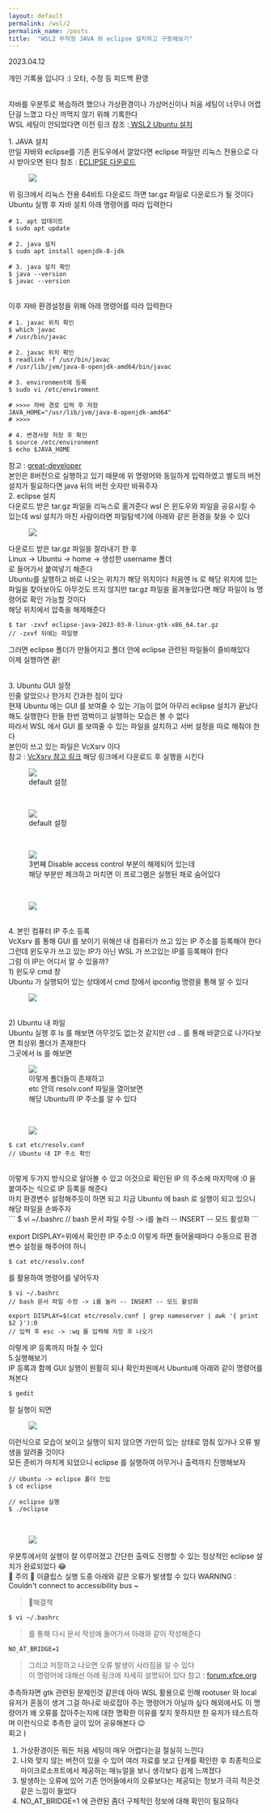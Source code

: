 ```yaml
---
layout: default
permalink: /wsl/2
permalink_name: /posts
title:  "WSL2 무작정 JAVA 와 eclipse 설치하고 구동해보기"
---
```


<p class="date">2023.04.12</p>

<p class="caution">개인 기록용 입니다 :)
오타, 수정 등 피드백 환영</p>
<br>
자바를 우분투로 복습하려 했으나
가상환경이나 가상머신이나
처음 세팅이 너무나 어렵단걸 느꼈고
다신 까먹지 않기 위해 기록한다
<br>
​WSL 세팅이 안되었다면
이전 링크 참조 :<a href="https://blog.naver.com/heybry/223071813292"> WSL2 Ubuntu 설치</a>
<br>

<span class="mini-title">1. JAVA 설치</span><br>
만일 자바와 eclipse를
기존 윈도우에서 깔았다면
eclipse 파일만 리눅스 전용으로
다시 받아오면 된다
참조 : <a href="https://www.eclipse.org/downloads/packages/release/2023-03/r">ECLIPSE 다운로드</a>
<br>
<figure class="fig">
<img class="image" src="../contents/imgs/wsl_2/1.png">
</figure>
위 링크에서 리눅스 전용 64비트 다운로드 하면
tar.gz 파일로 다운로드가 될 것이다
Ubuntu 실행 후 자바 설치
아래 명령어를 따라 입력한다

```
# 1. apt 업데이트
$ sudo apt update

# 2. java 설치
$ sudo apt install openjdk-8-jdk

# 3. java 설치 확인
$ java --version
$ javac --version
```

<br>
이후 자바 환경설정을 위해
아래 명령어를 따라 입력한다

```
# 1. javac 위치 확인
$ which javac
# /usr/bin/javac

# 2. javac 위치 확인
$ readlink -f /usr/bin/javac
# /usr/lib/jvm/java-8-openjdk-amd64/bin/javac

# 3. environment에 등록
$ sudo vi /etc/enviroment

# >>>> 자바 경로 입력 후 저장
JAVA_HOME="/usr/lib/jvm/java-8-openjdk-amd64"
# >>>>

# 4. 변경사항 저장 후 확인
$ source /etc/environment
$ echo $JAVA_HOME
```

참고 : <a href="https://great-developer.tistory.com/251">great-developer</a>
<br>
본인은 8버전으로 실행하고 있기 때문에
위 명령어와 동일하게 입력하였고
별도의 버전 설치가 필요하다면
java 뒤의 버전 숫자만 바꿔주자
<br>
<span class="mini-title">2. eclipse 설치</span><br>
다운로드 받은 tar.gz 파일을
리눅스로 옮겨준다
wsl 은 윈도우와 파일을 공유시킬 수 있는데
wsl 설치가 마친 사람이라면
파일탐색기에 아래와 같은
환경을 찾을 수 있다
<figure class="fig">
<img class="image" src="../contents/imgs/wsl_2/2.png">
</figure>
다운로드 받은 tar.gz 파일을 잘라내기 한 후<br>
Linux -> Ubuntu -> home -> 생성한 username 폴더<br>
로 들어가서 붙여넣기 해준다<br>
Ubuntu를 실행하고
바로 나오는 위치가 해당 위치이다
처음엔 ls 로 해당 위치에 있는 파일을 찾아보아도
아무것도 뜨지 않지만
tar.gz 파일을 옮겨놓았다면
해당 파일이 ls 명령어로 확인 가능할 것이다<br>
해당 위치에서 압축을 해제해준다

```
$ tar -zxvf eclipse-java-2023-03-R-linux-gtk-x86_64.tar.gz 
// -zxvf 뒤에는 파일명
```
그러면 eclipse 폴더가 만들어지고
폴더 안에 eclipse 관련된 파일들이 즐비해있다<br>
이제 실행하면 끝!

<br>
<span class="mini-title">3. Ubuntu GUI 설정</span><br>
인줄 알았으나
한가지 간과한 점이 있다<br>
현재 Ubuntu 에는
GUI 를 보여줄 수 있는 기능이 없어
아무리 eclipse 설치가 끝났다 해도
실행한다 한들 한번 껌벅이고
실행하는 모습은 볼 수 없다<br>
따라서
WSL 에서 GUI 를 보여줄 수 있는
파일을 설치하고
서버 설정을 따로 해줘야 한다<br>
​본인이 쓰고 있는 파일은
VcXsrv 이다<br>
참고 : <a href="https://sourceforge.net/projects/vcxsrv/">VcXsrv 참고 링크</a>
해당 링크에서 다운로드 후
실행을 시킨다
<br>
<figure class="fig">
<img class="image" src="../contents/imgs/wsl_2/3.png">
<figcaption>default 설정</figcaption>
</figure>
<br>
<figure class="fig">
<img class="image" src="../contents/imgs/wsl_2/4.png">
<figcaption>default 설정</figcaption>
</figure>
<br>
<figure class="fig">
<img class="image" src="../contents/imgs/wsl_2/5.png">
<figcaption>
3번째 Disable access control
부분이 해제되어 있는데<br>
해당 부분만 체크하고 마치면
이 프로그램은 실행된 채로
숨어있다
</figcaption>
</figure><br>
<figure class="fig">
<img class="image" src="../contents/imgs/wsl_2/6.png">
</figure>
<br>
<span class="mini-title">4. 본인 컴퓨터 IP 주소 등록</span><br>
VcXsrv 를 통해 GUI 를 보이기 위해선
내 컴퓨터가 쓰고 있는 IP 주소를 등록해야 한다<br>
그런데 윈도우가 쓰고 있는 IP가 아닌
WSL 가 쓰고있는 IP를 등록해야 한다<br>
그럼 이 IP는 어디서 알 수 있을까?
<br>
<div class="sub-div">
<span class="mini-sub">1) 윈도우 cmd 창</span>
</div>
Ubuntu 가 실행되어 있는 상태에서
cmd 창에서 ipconfig 명령을 통해 알 수 있다
<figure class="fig">
<img class="image" src="../contents/imgs/wsl_2/7.png">
</figure>
<br>
<div class="sub-div">
<span class="mini-sub">2) Ubuntu 내 파일</span>
</div>
Ubuntu 실행 후 ls 를 해보면
아무것도 없는것 같지만
cd .. 를 통해 바깥으로 나가다보면
최상위 폴더가 존재한다<br>
그곳에서 ls 를 해보면
<figure class="fig">
<img class="image" src="../contents/imgs/wsl_2/8.png">
<figcaption>
이렇게 폴더들이 존재하고<br>
etc 안의 resolv.conf 파일을 열어보면<br>
해당 Ubuntu의 IP 주소를 알 수 있다
</figcaption>
</figure><br>
<figure class="fig">
<img class="image" src="../contents/imgs/wsl_2/9.png">
</figure>

```
$ cat etc/resolv.conf
// Ubuntu 내 IP 주소 확인
```

<br>
이렇게 두가지 방식으로 알아볼 수 있고
이것으로 확인된 IP 의 주소에
마지막에 :0 을 붙여주는 식으로
IP 등록을 해준다<br>
마치 환경변수 설정해주듯이 하면 되고
지금 Ubuntu 에 bash 로 실행이 되고 있으니
해당 파일을 손봐주자<br>
​
```
$ vi ~/.bashrc
// bash 문서 파일 수정 -> i를 눌러 -- INSERT -- 모드 활성화
```

export DISPLAY=위에서 확인한 IP 주소:0
이렇게 하면 들어올때마다 수동으로
환경변수 설정을 해주어야 하니
<br>

```
$ cat etc/resolv.conf 
```

를 활용하여 명령어를 넣어두자
<br>

```
$ vi ~/.bashrc
// bash 문서 파일 수정 -> i를 눌러 -- INSERT -- 모드 활성화

export DISPLAY=$(cat etc/resolv.conf | grep nameserver | awk '{ print $2 }'):0
// 입력 후 esc -> :wq 를 입력해 저장 후 나오기
```


이렇게 IP 등록까지 마칠 수 있다
<br>
<span class="mini-title">5.실행해보기</span><br>
IP 등록과 함께 
GUI 실행이 원활히 되나 확인차원에서
Ubuntu에 아래와 같이 명령어를 쳐본다
​
```
$ gedit
```

잘 실행이 되면 
<figure class="fig">
<img class="image" src="../contents/imgs/wsl_2/10.png">
</figure>
이런식으로 모습이 보이고
실행이 되지 않으면
가만히 있는 상태로 멈춰 있거나
오류 발생을 알려줄 것이다
<br>
모든 준비가 마치게 되었으니
eclipse 를 실행하여
아무거나 출력까지 진행해보자

```
// Ubuntu -> eclipse 폴더 진입
$ cd eclipse

// eclipse 실행
$ ./eclipse
```
​
<figure class="fig">
<img class="image" src="../contents/imgs/wsl_2/11.png">
</figure>
우분투에서의 실행이 잘 이루어졌고
간단한 출력도 진행할 수 있는
정상적인 eclipse 설치가 완료되었다 😂
<br>
🙌 주의 🙌
이클립스 실행 도중 아래와 같은 오류가 발생할 수 있다
<span class="caution">WARNING : Couldn't connect to accessibility bus ~</span>

> 📌해결책
```
$ vi ~/.bashrc 
```

>를 통해 다시 문서 작성에 들어가서
>아래와 같이 작성해준다

>
```
NO_AT_BRIDGE=1
```

>그리고 저장하고 나오면
>오류 발생이 사라짐을 알 수 있다<br>
>이 명령어에 대해선 아래 링크에 자세히 설명되어 있다
>참고 : <a href="https://forum.xfce.org/viewtopic.php?id=14239">forum.xfce.org</a>​<br>

추측하자면 gtk 관련된 문제인것 같은데
아마 WSL 활용으로 인해
rootuser 와 local 유저가 혼동이 생겨
그걸 하나로 바로잡아 주는 명령어가 아닐까 싶다
해외에서도 이 명령어가 왜 오류를 잡아주는지에 대한
명확한 이유를 찾지 못하지만
한 유저가 테스트하며 이런식으로 추측한 글이 있어 공유해본다 😉
<br>
회고 )<br>
1. 가상환경이든 뭐든 처음 세팅이 매우 어렵다는걸 절실히 느낀다<br>
2. 나와 맞지 않는 버전이 있을 수 있어 여러 자료를 보고 단계를 확인한 후 최종적으로 마이크로소프트에서 제공하는 매뉴얼을 보니 생각보다 쉽게 느껴졌다<br>
3. 발생하는 오류에 있어 기존 언어들에서의 오류보다는 제공되는 정보가 극히 적은것 같은 느낌이 들었다<br>
4. NO_AT_BRIDGE=1 에 관련된 좀더 구체적인 정보에 대해 확인이 필요하다
